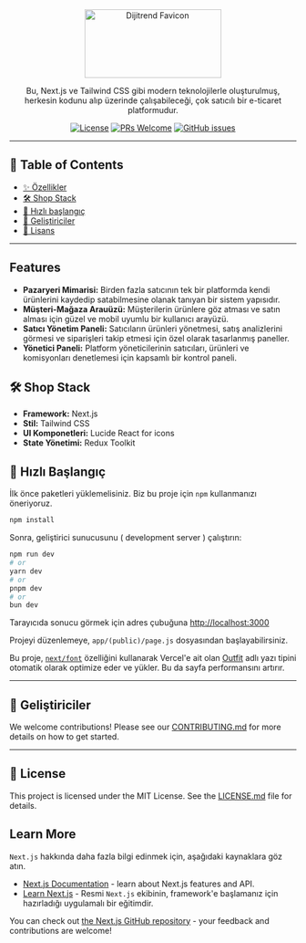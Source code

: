 <div align="center">
  <img src="https://dijitrend.com/assets/images/logos/team1.svg" width="240" height="120" alt="Dijitrend Favicon">
  <!-- <h1>Dijitrend</h1> -->
  <p>
    Bu, Next.js ve Tailwind CSS gibi modern teknolojilerle oluşturulmuş, herkesin kodunu alıp üzerinde çalışabileceği, çok satıcılı bir e-ticaret platformudur.
  </p>
  <p>
    <a href="https://github.com/GreatStackDev/goCart/blob/main/LICENSE.md"><img src="https://img.shields.io/github/license/GreatStackDev/goCart?style=for-the-badge" alt="License"></a>
    <a href="https://github.com/GreatStackDev/goCart/pulls"><img src="https://img.shields.io/badge/PRs-welcome-brightgreen.svg?style=for-the-badge" alt="PRs Welcome"></a>
    <a href="https://github.com/GreatStackDev/goCart/issues"><img src="https://img.shields.io/github/issues/GreatStackDev/goCart?style=for-the-badge" alt="GitHub issues"></a>
  </p>
</div>

---

## 📖 Table of Contents

- [✨ Özellikler](#-features)
- [🛠️ Shop Stack](#-tech-stack)
- [🚀 Hızlı başlangıç](#-getting-started)
- [🤝 Geliştiriciler](#-contributing)
- [📜 Lisans](#-license)

---

## Features

- **Pazaryeri Mimarisi:** Birden fazla satıcının tek bir platformda kendi ürünlerini kaydedip satabilmesine olanak tanıyan bir sistem yapısıdır.
- **Müşteri-Mağaza Arauüzü:** Müşterilerin ürünlere göz atması ve satın alması için güzel ve mobil uyumlu bir kullanıcı arayüzü.
- **Satıcı Yönetim Paneli:** Satıcıların ürünleri yönetmesi, satış analizlerini görmesi ve siparişleri takip etmesi için özel olarak tasarlanmış paneller.
- **Yönetici Paneli:** Platform yöneticilerinin satıcıları, ürünleri ve komisyonları denetlemesi için kapsamlı bir kontrol paneli.

## 🛠️ Shop Stack <a name="-shop-stack"></a>

- **Framework:** Next.js
- **Stil:** Tailwind CSS
- **UI Komponetleri:** Lucide React for icons
- **State Yönetimi:** Redux Toolkit

## 🚀 Hızlı Başlangıç <a name="-getting-started"></a>

İlk önce paketleri yüklemelisiniz. Biz bu proje için `npm` kullanmanızı öneriyoruz.

```bash
npm install
```

Sonra, geliştirici sunucusunu ( development server ) çalıştırın:

```bash
npm run dev
# or
yarn dev
# or
pnpm dev
# or
bun dev
```

Tarayıcıda sonucu görmek için adres çubuğuna [http://localhost:3000](http://localhost:3000) 

Projeyi düzenlemeye, `app/(public)/page.js` dosyasından başlayabilirsiniz.

Bu proje, [`next/font`](https://nextjs.org/docs/app/building-your-application/optimizing/fonts) özelliğini kullanarak Vercel'e ait olan [Outfit](https://vercel.com/font) adlı yazı tipini otomatik olarak optimize eder ve yükler. Bu da sayfa performansını artırır.

---

## 🤝 Geliştiriciler <a name="-contributing"></a>

We welcome contributions! Please see our [CONTRIBUTING.md](./CONTRIBUTING.md) for more details on how to get started.

---

## 📜 License <a name="-license"></a>

This project is licensed under the MIT License. See the [LICENSE.md](./LICENSE.md) file for details.

## Learn More

 `Next.js` hakkında daha fazla bilgi edinmek için, aşağıdaki kaynaklara göz atın.

- [Next.js Documentation](https://nextjs.org/docs) - learn about Next.js features and API.
- [Learn Next.js](https://nextjs.org/learn) - Resmi `Next.js` ekibinin, framework'e başlamanız için hazırladığı uygulamalı bir eğitimdir.

You can check out [the Next.js GitHub repository](https://github.com/vercel/next.js) - your feedback and contributions are welcome!
